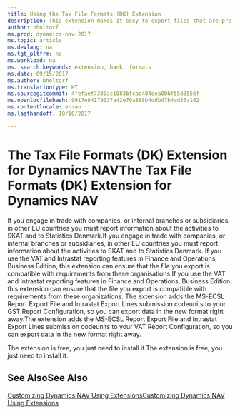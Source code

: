```yaml
---
title: Using the Tax File Formats (DK) Extension
description: This extension makes it easy to export files that are pre-formatted to meet bank requirements for electronic submissions.
author: bholtorf
ms.prod: dynamics-nav-2017
ms.topic: article
ms.devlang: na
ms.tgt_pltfrm: na
ms.workload: na
ms. search.keywords: extension, bank, formats
ms.date: 09/15/2017
ms.author: bholtorf
ms.translationtype: HT
ms.sourcegitcommit: 4fefaef7380ac10836fcac404eea006f55d8556f
ms.openlocfilehash: 9917e84179137a42e70a888b4ddbd7b4ad36a162
ms.contentlocale: en-au
ms.lasthandoff: 10/16/2017

---
```


# <a name="the-tax-file-formats-dk-extension-for-dynamics-nav"></a><span data-ttu-id="5eecb-103">The Tax File Formats (DK) Extension for Dynamics NAV</span><span class="sxs-lookup"><span data-stu-id="5eecb-103">The Tax File Formats (DK) Extension for Dynamics NAV</span></span>
<span data-ttu-id="5eecb-104">If you engage in trade with companies, or internal branches or subsidiaries, in other EU countries you must report information about the activities to SKAT and to Statistics Denmark.</span><span class="sxs-lookup"><span data-stu-id="5eecb-104">If you engage in trade with companies, or internal branches or subsidiaries, in other EU countries you must report information about the activities to SKAT and to Statistics Denmark.</span></span> <span data-ttu-id="5eecb-105">If you use the VAT and Intrastat reporting features in Finance and Operations, Business Edition, this extension can ensure that the file you export is compatible with requirements from these organisations.</span><span class="sxs-lookup"><span data-stu-id="5eecb-105">If you use the VAT and Intrastat reporting features in Finance and Operations, Business Edition, this extension can ensure that the file you export is compatible with requirements from these organizations.</span></span> <span data-ttu-id="5eecb-106">The extension adds the MS-ECSL Report Export File and Intrastat Export Lines submission codeunits to your GST Report Configuration, so you can export data in the new format right away.</span><span class="sxs-lookup"><span data-stu-id="5eecb-106">The extension adds the MS-ECSL Report Export File and Intrastat Export Lines submission codeunits to your VAT Report Configuration, so you can export data in the new format right away.</span></span>

<span data-ttu-id="5eecb-107">The extension is free, you just need to install it.</span><span class="sxs-lookup"><span data-stu-id="5eecb-107">The extension is free, you just need to install it.</span></span> 

## <a name="see-also"></a><span data-ttu-id="5eecb-108">See Also</span><span class="sxs-lookup"><span data-stu-id="5eecb-108">See Also</span></span>
[<span data-ttu-id="5eecb-109">Customizing Dynamics NAV Using Extensions</span><span class="sxs-lookup"><span data-stu-id="5eecb-109">Customizing Dynamics NAV Using Extensions</span></span>](ui-extensions.md)
